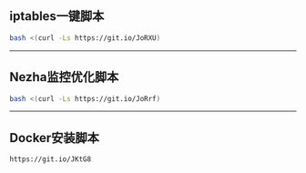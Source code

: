 ## iptables一键脚本
``` bash
bash <(curl -Ls https://git.io/JoRXU)
```

---

## Nezha监控优化脚本
``` bash
bash <(curl -Ls https://git.io/JoRrf)
```

---

## Docker安装脚本
``` bash
https://git.io/JKtG8
```